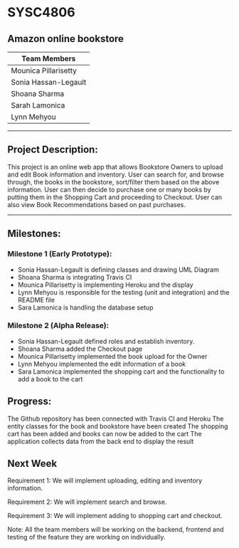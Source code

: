 # SYSC4806 
## Amazon online bookstore

|Team Members|
|------------|
|Mounica Pillarisetty|
|Sonia Hassan-Legault|
|Shoana Sharma|
|Sarah Lamonica|
|Lynn Mehyou|

***

## Project Description:

This project is an online web app that allows Bookstore Owners to upload and edit Book information and inventory. User can search for, and browse through, the books in the bookstore, sort/filter them based on the above information. User can then decide to purchase one or many books by putting them in the Shopping Cart and proceeding to Checkout. User can also view Book Recommendations based on past purchases. 

---

## Milestones:
### Milestone 1 (Early Prototype):
* Sonia Hassan-Legault is defining classes and drawing UML Diagram
* Shoana Sharma is integrating Travis CI 
* Mounica Pillarisetty is implementing Heroku and the display 
* Lynn Mehyou is responsible for the testing (unit and integration) and the README file
* Sara Lamonica is handling the database setup

### Milestone 2 (Alpha Release):
* Sonia Hassan-Legault defined roles and establish inventory.
* Shoana Sharma added the Checkout page
* Mounica Pillarisetty implemented the book upload for the Owner
* Lynn Mehyou implemented the edit information of a book
* Sara Lamonica implemented the shopping cart and the functionality to add a book to the cart

## Progress:
The Github repository has been connected with Travis CI and Heroku
The entity classes for the book and bookstore have been created
The shopping cart has been added and books can now be added to the cart
The application collects data from the back end to display the result

## Next Week
Requirement 1: We will implement uploading, editing and inventory information.

Requirement 2: We will implement search and browse.

Requirement 3: We will implement adding to shopping cart and checkout.

Note: All the team members will be working on the backend, frontend and testing of the feature they are working on individually. 
